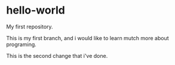 # hello-world
My first repository.

This is my first branch, and i would like to learn mutch more about programing.

This is the second change that i've done.
